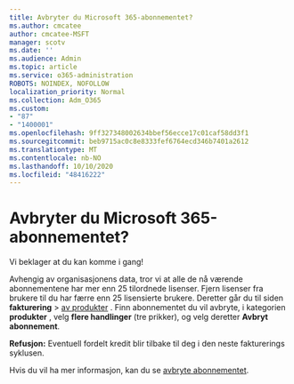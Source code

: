 ```yaml
---
title: Avbryter du Microsoft 365-abonnementet?
ms.author: cmcatee
author: cmcatee-MSFT
manager: scotv
ms.date: ''
ms.audience: Admin
ms.topic: article
ms.service: o365-administration
ROBOTS: NOINDEX, NOFOLLOW
localization_priority: Normal
ms.collection: Adm_O365
ms.custom:
- "87"
- "1400001"
ms.openlocfilehash: 9ff327348002634bbef56ecce17c01caf58dd3f1
ms.sourcegitcommit: beb9715ac0c8e8333fef6764ecd346b7401a2612
ms.translationtype: MT
ms.contentlocale: nb-NO
ms.lasthandoff: 10/10/2020
ms.locfileid: "48416222"
---
```

# <a name="canceling-your-microsoft-365-subscription"></a>Avbryter du Microsoft 365-abonnementet?

Vi beklager at du kan komme i gang!
  
Avhengig av organisasjonens data, tror vi at alle de nå værende abonnementene har mer enn 25 tilordnede lisenser. Fjern lisenser fra brukere til du har færre enn 25 lisensierte brukere. Deretter går du til siden **fakturering** \> [av produkter](https://go.microsoft.com/fwlink/p/?linkid=842054) . Finn abonnementet du vil avbryte, i kategorien **produkter** , velg **flere handlinger** (tre prikker), og velg deretter **Avbryt abonnement**.

**Refusjon:** Eventuell fordelt kredit blir tilbake til deg i den neste fakturerings syklusen.

Hvis du vil ha mer informasjon, kan du se [avbryte abonnementet](https://docs.microsoft.com/microsoft-365/commerce/subscriptions/cancel-your-subscription).